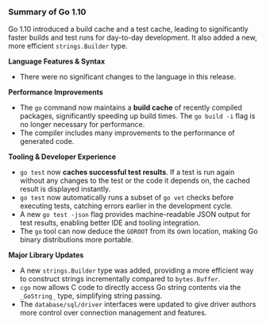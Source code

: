 ### Summary of Go 1.10

Go 1.10 introduced a build cache and a test cache, leading to significantly faster builds and test runs for day-to-day development. It also added a new, more efficient `strings.Builder` type.

**Language Features & Syntax**
*   There were no significant changes to the language in this release.

**Performance Improvements**
*   The `go` command now maintains a **build cache** of recently compiled packages, significantly speeding up build times. The `go build -i` flag is no longer necessary for performance.
*   The compiler includes many improvements to the performance of generated code.

**Tooling & Developer Experience**
*   `go test` now **caches successful test results**. If a test is run again without any changes to the test or the code it depends on, the cached result is displayed instantly.
*   `go test` now automatically runs a subset of `go vet` checks before executing tests, catching errors earlier in the development cycle.
*   A new `go test -json` flag provides machine-readable JSON output for test results, enabling better IDE and tooling integration.
*   The `go` tool can now deduce the `GOROOT` from its own location, making Go binary distributions more portable.

**Major Library Updates**
*   A new `strings.Builder` type was added, providing a more efficient way to construct strings incrementally compared to `bytes.Buffer`.
*   `cgo` now allows C code to directly access Go string contents via the `_GoString_` type, simplifying string passing.
*   The `database/sql/driver` interfaces were updated to give driver authors more control over connection management and features.